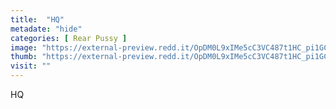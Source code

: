 ```yaml
---
title:  "HQ"
metadate: "hide"
categories: [ Rear Pussy ]
image: "https://external-preview.redd.it/OpDM0L9xIMe5cC3VC487t1HC_pi1GCNYXSKXoEtWkWQ.jpg?auto=webp&s=40436c80cab0d922c9a0b2b380749c043c37f4bf"
thumb: "https://external-preview.redd.it/OpDM0L9xIMe5cC3VC487t1HC_pi1GCNYXSKXoEtWkWQ.jpg?width=1080&crop=smart&auto=webp&s=969a9a45f69d02d982686fedc0690ea86005fb70"
visit: ""
---
```

HQ
